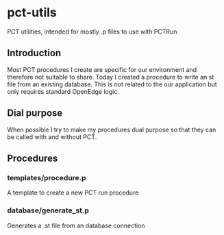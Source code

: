 # pct-utils

PCT utilities, intended for mostly .p files to use with PCTRun

## Introduction

Most PCT procedures I create are specific for our environment and therefore not suitable to share. Today I created a procedure to write an st file from an existing database. This is not related to the our application but only requires standard OpenEdge logic.  

## Dial purpose

When possible I try to make my procedures dual purpose so that they can be called with and without PCT.

## Procedures

### templates/procedure.p

A template to create a new PCT run procedure

### database/generate_st.p

Generates a .st file from an database connection